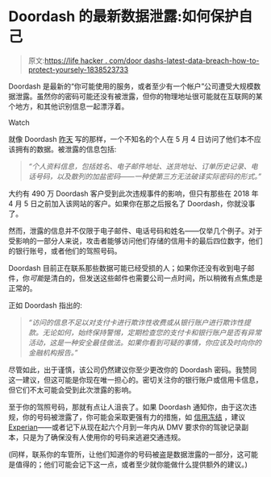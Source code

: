 # Doordash 的最新数据泄露:如何保护自己

> 原文:[https://life hacker . com/door dashs-latest-data-breach-how-to-protect-yoursely-1838523733](https://lifehacker.com/doordashs-latest-data-breach-how-to-protect-yourself-1838523733)

Doordash 是最新的“你可能使用的服务，或者至少有一个帐户”公司遭受大规模数据泄露。虽然你的密码可能还没有被泄露，但你的物理地址很可能就在互联网的某个地方，和其他识别信息一起漂浮着。

Watch

就像 Doordash [昨天](https://blog.doordash.com/important-security-notice-about-your-doordash-account-ddd90ddf5996) 写的那样，一个不知名的个人在 5 月 4 日访问了他们本不应该拥有的数据。被泄露的信息包括:

> *“个人资料信息，包括姓名、电子邮件地址、送货地址、订单历史记录、电话号码，以及散列的加盐密码——一种使第三方无法破译实际密码的形式。”*

大约有 490 万 Doordash 客户受到此次违规事件的影响，但只有那些在 2018 年 4 月 5 日之前加入该网站的客户。如果你在那之后报名了 Doordash，你就没事了。

然而，泄露的信息并不仅限于电子邮件、电话号码和姓名——仅举几个例子。对于受影响的一部分人来说，攻击者能够访问他们存储的信用卡的最后四位数字，他们的银行账号，或者他们的驾照号码。

Doordash 目前正在联系那些数据可能已经受损的人；如果你还没有收到电子邮件，你*可能*是清白的，但发送这些邮件也需要公司一点时间，所以稍微有点焦虑是正常的。

正如 Doordash 指出的:

> *“访问的信息不足以对支付卡进行欺诈性收费或从银行账户进行欺诈性提款。无论如何，始终保持警惕，定期检查您的支付卡和银行账户是否有异常活动，这是一种安全最佳做法。如果你看到可疑的事情，你应该及时向你的金融机构报告。”*

尽管如此，出于谨慎，该公司仍然建议你至少更改你的 Doordash 密码。我赞同这一建议，但这可能是你现在唯一担心的。密切关注你的银行账户或信用卡信息，但它们不太可能会受到此次泄露的影响。

至于你的驾照号码，那就有点让人沮丧了。如果 Doordash 通知你，由于这次违规，你的号码被泄露了，你可能会采取更强有力的措施，如 [信用冻结](https://twocents.lifehacker.com/what-to-know-about-freezing-and-unfreezing-your-credit-1829474191) ，建议[Experian](https://www.experian.com/blogs/ask-experian/what-should-i-do-if-my-drivers-license-number-is-stolen/)——或者记下从现在起六个月到一年内从 DMV 要求你的驾驶记录副本，只是为了确保没有人使用你的号码来逃避交通违规。

(同样，联系你的车管所，让他们知道你的号码被盗是数据泄露的一部分，这可能是值得的；他们可能会记下这一点，或者至少就你能做什么提供额外的建议。)